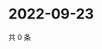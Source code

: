 # 2022-09-23

共 0 条

<!-- BEGIN WEIBO -->
<!-- 最后更新时间 Fri Sep 23 2022 13:59:47 GMT+0800 (China Standard Time) -->

<!-- END WEIBO -->
